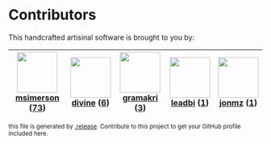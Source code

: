 # Contributors

This handcrafted artisinal software is brought to you by:

| <img height="80" src="https://avatars.githubusercontent.com/u/261635?v=4"><br><a href="https://github.com/msimerson">msimerson</a> (<a href="https://github.com/haraka/haraka-plugin-limit/commits?author=msimerson">73</a>) | <img height="80" src="https://avatars.githubusercontent.com/u/48183131?v=4"><br><a href="https://github.com/divine">divine</a> (<a href="https://github.com/haraka/haraka-plugin-limit/commits?author=divine">6</a>) | <img height="80" src="https://avatars.githubusercontent.com/u/82041?v=4"><br><a href="https://github.com/gramakri">gramakri</a> (<a href="https://github.com/haraka/haraka-plugin-limit/commits?author=gramakri">3</a>) | <img height="80" src="https://avatars.githubusercontent.com/u/28440072?v=4"><br><a href="https://github.com/leadbi">leadbi</a> (<a href="https://github.com/haraka/haraka-plugin-limit/commits?author=leadbi">1</a>) | <img height="80" src="https://avatars.githubusercontent.com/u/1105174?v=4"><br><a href="https://github.com/jonmz">jonmz</a> (<a href="https://github.com/haraka/haraka-plugin-limit/commits?author=jonmz">1</a>) |
| :--------------------------------------------------------------------------------------------------------------------------------------------------------------------------------------------------------------------------: | :------------------------------------------------------------------------------------------------------------------------------------------------------------------------------------------------------------------: | :---------------------------------------------------------------------------------------------------------------------------------------------------------------------------------------------------------------------: | :------------------------------------------------------------------------------------------------------------------------------------------------------------------------------------------------------------------: | :--------------------------------------------------------------------------------------------------------------------------------------------------------------------------------------------------------------: |

<sub>this file is generated by [.release](https://github.com/msimerson/.release).
Contribute to this project to get your GitHub profile included here.</sub>
